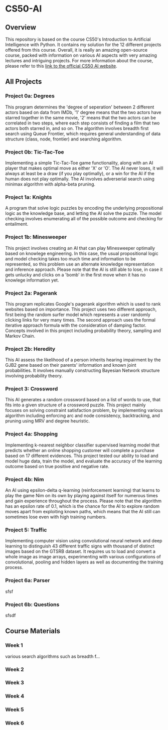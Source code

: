 # CS50-AI

## Overview

This repository is based on the course CS50's Introduction to Artificial Intelligence with Python. It contains my solution for the 12 different projects offered from this course. Overall, it is really an amazing open-source course, packed with information on various AI aspects with very amazing lectures and intriguing projects. For more information about the course, please refer to this [link to the official CS50 AI website](https://cs50.harvard.edu/ai/2020/).  

## All Projects

### Project 0a: Degrees

This program determines the 'degree of seperation' between 2 different actors based on data from IMDb, '1' degree means that the two actors have starred together in the same movie, '2' means that the two actors can be correlated in two steps, where each step consists of finding a film that two actors both starred in, and so on. The algorithm involves breadth first search using Queue Frontier, which requires general understanding of data structure (class, node, frontier) and searching algorithm.

### Project 0b: Tic-Tac-Toe

Implementing a simple Tic-Tac-Toe game functionality, along with an AI player that makes optimal move as either 'X' or 'O'. The AI never loses, it will always at least be a draw (if you play optimally), or a win for the AI if the human does not play optimally. The AI involves adverserial search using minimax algorithm with alpha-beta pruning.

### Project 1a: Knights

A program that solve logic puzzles by encoding the underlying propositional logic as the knowledge base, and letting the AI solve the puzzle. The model checking involves enumerating all of the possible outcome and checking for entailment.

### Project 1b: Minesweeper

This project involves creating an AI that can play Minesweeper optimally based on knowlege engineering. In this case, the usual propositional logic and model checking takes too much time and information to be represented, so this problem use an alternate knowledge representation and inference approach. Please note that the AI is still able to lose, in case it gets unlucky and clicks on a 'bomb' in the first move when it has no knowlege information yet.

### Project 2a: Pagerank

This program replicates Google's pagerank algorithm which is used to rank websites based on importance. This project uses two different approach, first being the random surfer model which represents a user randomly clicking links for very many times. The second approach uses the formal iterative approach formula with the consideration of damping factor. Concepts involved in this project including probability theory, sampling and Markov Chain.

### Project 2b: Heredity

This AI assess the likelihood of a person inherits hearing impairment by the GJB2 gene based on their parents' information and known joint probabilities. It involves manually constructing Bayesian Network structure involving probability theory.

### Project 3: Crossword

This AI generates a random crossword based on a list of words to use, that fits into a given structure of a crossword puzzle. This project mainly focuses on solving constraint satisfaction problem, by implementing various algorithm including enforcing arc and node consistency, backtracking, and pruning using MRV and degree heuristic.

### Project 4a: Shopping

Implementing k-nearest neighbor classifier supervised learning model that predicts whether an online shopping customer will complete a purchase based on 17 different evidences. This project tested our ability to load and model huge data, train the model, and evaluate the accuracy of the learning outcome based on true positive and negative rate.

### Project 4b: Nim

An AI using epsilon-delta q-learning (reinforcement learning) that learns to play the game Nim on its own by playing against itself for numerous times and gain experience throughout the process. Please note that the algorithm has an epsilon rate of 0.1, which is the chance for the AI to explore random moves apart from exploiting known paths, which means that the AI still can sometimes lose even with high training numbers.

### Project 5: Traffic

Implementing computer vision using convolutional neural network and deep learning to distinguish 43 different traffic signs with thousand of distinct images based on the GTSRB dataset. It requires us to load and convert a whole image as image arrays, experimenting with various configurations of convolutional, pooling and hidden layers as well as documenting the training process.

### Project 6a: Parser

sfsf

### Project 6b: Questions

sfsdf

## Course Materials

### Week 1

various search algorithms such as breadth f...

### Week 2

### Week 3

### Week 4

### Week 5

### Week 6
